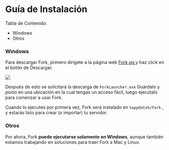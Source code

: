 # Guía de Instalación
Tabla de Contenido:
- Windows
- Otros

### Windows
Para descargar Fork, primero dirígete a la página web [Fork.gg ](https://www.fork.gg/ "Fork.gg ") y haz click en el botón de Descargar.

![](https://i.imgur.com/IBR48fv.png)

Después de esto se solicitará la descarga de ``ForkLauncher.exe``
Guárdalo y ponlo en una ubicación en la cual tengas un acceso fácil, luego ejecútalo para comenzar a usar Fork.

Cuando lo ejecutes por primera vez, Fork será instalado en ``%appdata%/Fork`` , y estarás listo para crear (o importar) tu servidor.


### Otros
Por ahora, Fork **puede ejecutarse solamente en Windows**, aunque también estamos trabajando en soluciones para traer Fork a Mac y Linux.

<!--- Translated by Supraim --->